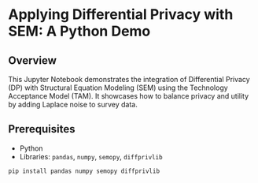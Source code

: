 # Applying Differential Privacy with SEM: A Python Demo

## Overview
This Jupyter Notebook demonstrates the integration of Differential Privacy (DP) with Structural Equation Modeling (SEM) using the Technology Acceptance Model (TAM). It showcases how to balance privacy and utility by adding Laplace noise to survey data.

## Prerequisites
- Python
- Libraries: `pandas`, `numpy`, `semopy`, `diffprivlib`
```bash
pip install pandas numpy semopy diffprivlib

